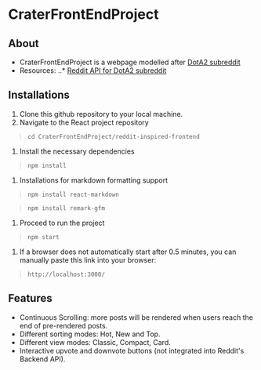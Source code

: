 # CraterFrontEndProject
## About
* CraterFrontEndProject is a webpage modelled after [DotA2 subreddit](https://www.reddit.com/r/DotA2)
* Resources:
..* [Reddit API for DotA2 subreddit](https://www.reddit.com/r/DotA2.json)

## Installations
1. Clone this github repository to your local machine.
1. Navigate to the React project repository

> `cd CraterFrontEndProject/reddit-inspired-frontend`
1. Install the necessary dependencies

> `npm install`
1. Installations for markdown formatting support

> `npm install react-markdown`

> `npm install remark-gfm`
1. Proceed to run the project

> `npm start`
1. If a browser does not automatically start after 0.5 minutes, you can manually paste this link into your browser:

> `http://localhost:3000/`

## Features
* Continuous Scrolling: more posts will be rendered when users reach the end of pre-rendered posts.
* Different sorting modes: Hot, New and Top.
* Different view modes: Classic, Compact, Card.
* Interactive upvote and downvote buttons (not integrated into Reddit's Backend API).